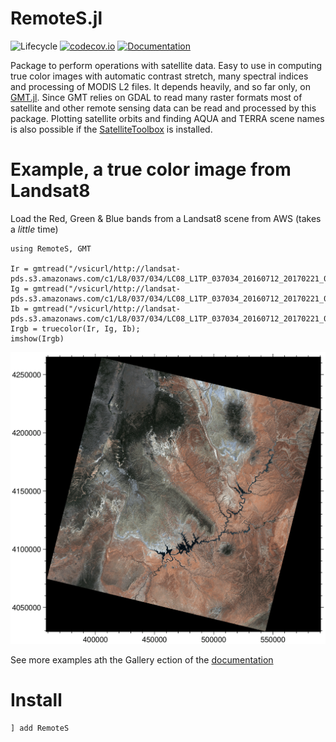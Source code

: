 # RemoteS.jl

![Lifecycle](https://img.shields.io/badge/lifecycle-experimental-orange.svg)<!--
![Lifecycle](https://img.shields.io/badge/lifecycle-maturing-blue.svg)
![Lifecycle](https://img.shields.io/badge/lifecycle-stable-green.svg)
![Lifecycle](https://img.shields.io/badge/lifecycle-retired-orange.svg)
![Lifecycle](https://img.shields.io/badge/lifecycle-archived-red.svg)
![Lifecycle](https://img.shields.io/badge/lifecycle-dormant-blue.svg) -->
[![codecov.io](http://codecov.io/github/GenericMappingTools/RemoteS.jl/coverage.svg?branch=main)](https://codecov.io/github/GenericMappingTools/RemoteS.jl?branch=main)
[![Documentation](https://img.shields.io/badge/docs-master-blue.svg)](https://www.generic-mapping-tools.org/RemoteS.jl/dev)
<!--
[![Documentation](https://img.shields.io/badge/docs-stable-blue.svg)](https://joa-quim.github.io/RemoteS.jl/stable)
-->

Package to perform operations with satellite data. Easy to use in computing true color images with
automatic contrast stretch, many spectral indices and processing of MODIS L2 files. It depends heavily,
and so far only, on [GMT.jl](https://github.com/GenericMappingTools/GMT.jl). Since GMT relies on GDAL to
read many raster formats most of satellite and other remote sensing data can be read and processed by this package. 
Plotting satellite orbits and finding AQUA and TERRA scene names is also possible if the [SatelliteToolbox](https://github.com/JuliaSpace/SatelliteToolbox.jl)
is installed.

Example, a true color image from Landsat8
=========================================

Load the Red, Green & Blue bands from a Landsat8 scene from AWS (takes a *little* time)

```
using RemoteS, GMT

Ir = gmtread("/vsicurl/http://landsat-pds.s3.amazonaws.com/c1/L8/037/034/LC08_L1TP_037034_20160712_20170221_01_T1/LC08_L1TP_037034_20160712_20170221_01_T1_B4.TIF");
Ig = gmtread("/vsicurl/http://landsat-pds.s3.amazonaws.com/c1/L8/037/034/LC08_L1TP_037034_20160712_20170221_01_T1/LC08_L1TP_037034_20160712_20170221_01_T1_B3.TIF");
Ib = gmtread("/vsicurl/http://landsat-pds.s3.amazonaws.com/c1/L8/037/034/LC08_L1TP_037034_20160712_20170221_01_T1/LC08_L1TP_037034_20160712_20170221_01_T1_B2.TIF");
Irgb = truecolor(Ir, Ig, Ib);
imshow(Irgb)
```
<img src="docs/src/figures/truecolor.png" width="600" class="center"/>

See more examples ath the Gallery ection of the [documentation](https://www.generic-mapping-tools.org/RemoteS.jl/dev)

Install
=======

    ] add RemoteS
